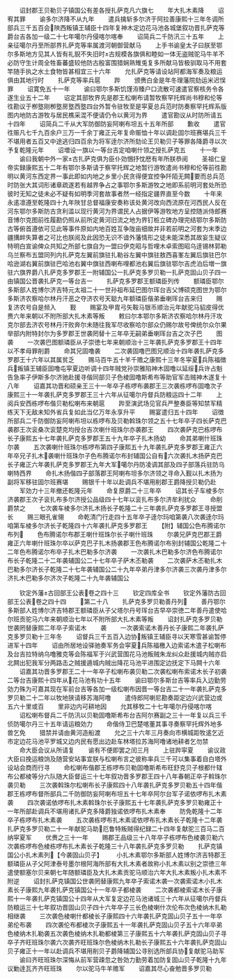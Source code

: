 <!-- { "loadSidebar": true } -->
　　诏封郡王贝勒贝子镇国公有差各授扎萨克凡六旗七
　　年大扎木素降
　　诏宥其罪
　　谕多尔济降不从九年
　　遣兵擒斩多尔济于阿拉善康熙十三年冬调所部兵三千五百会陜西叛镇王辅臣十四年复神木定边花马池各城堡叙功晋扎萨克等爵台吉各加一级二十七年噶尔丹侵喀尔喀奉
　　诏简兵二千防汛三十五年
　　上亲征噶尔丹至所部界扎萨克等率属渡河朝御营献马
　　上手书谕皇太子曰朕至鄂尔多斯地方见其人皆有礼貎不失旧时古规模各旗俱和睦如一体无盗贼驼马牛羊不必防守生计周全牲畜蕃盛较他防古殷富围猎娴熟雉兎复多所献马皆极驯取马不用套竿随手执之水土食物皆甚相宜三十六年
　　允扎萨克等请设站阿都海军奏及粮运俱由其地行时
　　扎萨克等率兵扈
　　跸
　　颁赉白金是年冬理藩院劾运米迟悮罪
　　诏寛免五十一年
　　谕曰鄂尔多斯饥馑洊臻户口流散可速遣官察核务令各遂生业五十二年
　　诏定其部牧界先是郡王松喇布请暂牧察罕托辉尚书穆和伦等徃勘议于栁墪刚栁墪房墪西墪四台外暂令驻牧至是寜夏总兵范时防奏察罕托辉系版图内地防古游牧与居民樵采混不便请仍令以黄河为界
　　遣官勘议从时防所请五十四年
　　诏简兵二千从大军防御防妄阿喇布坦五十五年所部
　　歉收
　　遣官徃赈凡七千九百余户三万一千余丁雍正元年复命赈恤十年以调赴固尔班赛堪兵三千不堪用者五百又中途逃归四百余为将军逹尔济所劾论王贝勒贝子等罪各降爵寻以次予复乾隆元年
　　诏増设一旗以一等台吉定咱喇什领之授扎萨克五
　　十一年
　　谕曰我朝中外一家古扎萨克俱为臣仆効悃抒忱厯有年所朕恭阅
　　圣祖仁皇帝实録康熙五十二年有鄂尔多斯请于察罕托辉之地暂行游牧遣尚书穆和伦等前徃勘明以黄河东西定界一事此即如内地之乡里小民贪得便宜控争阡陌无闗要而总兵范时防张大其词形诸章疏遂若有越界争占之事鄂尔多斯游牧之地即系前明河套处所恐彼时无知之徒未必不疑有如明季河套故事者然一经指定疆界直至今数
　　十年来永逺凛遵至乾隆四十九年陜甘总督福康安奏称该处黄河改向西流原在河西民人反在河东鄂尔多斯防古贪利滥以现行黄河为界谓民人占据伊等游牧地方呈控随派侍郎赛音博尔克图前徃履勘仍照从前所定黄河旧流之地为界钉桩立碑办理完结鄂尔多斯防古等俯首遵依可见此等事件原如内地百姓互争陇亩细故并非若前明之河套为末季边疆搆衅失算者之可比也朕阅及此因恐无识不谙外藩情形之徒未能深悉其故妄生疑议特明白宣谕俾众共知之所部七旗自为一盟曰伊克昭与哲哩木卓索图昭乌逹锡林郭勒乌兰察布五盟同列内扎萨克左翼前旗驻扎勒谷左翼中旗驻敖西喜峯左翼后旗驻巴尔哈逊湖右翼前旗驻巴哈池右翼中旗驻西喇布哩都池右翼后旗驻鄂尔吉虎泊后増一旗驻六旗界爵八扎萨克多罗郡王一附辅国公一扎萨克多罗贝勒一扎萨克固山贝子四一由镇国公晋袭扎萨克一等台吉一
　　扎萨克多罗郡王额璘臣列传
　　额璘臣鄂尔多斯部人姓博尔济吉特元太祖二十一世孙祖布延巴图尔珲台吉父博硕克图世为鄂尔多斯济农察哈尔林丹汗恶之夺济农号天聪九年额璘臣偕弟垂喇珲台吉来归
　　赐复济农号自是频入
　　觐
　　赐宴及甲胄弓矢鞍马银币顺治元年献驼马貂皮得优赉六年来朝以不附所部大扎木素等叛
　　敕曰尔本鄂尔多斯济农察哈尔林丹汗攻克尔部去济农号林丹汗败奔尔未随往我军尽收察哈尔部众仍赐尔故号俾统尔众尔果举部内附特封尔为多罗郡王世袭罔替十三年卒无嗣弟垂喇珲台吉之次子巴
　　图袭
　　一次袭巴图额璘臣从子崇徳七年来朝顺治十三年袭扎萨克多罗郡王十四年以不孝母罪削爵
　　命其兄固噜袭
　　二次袭固噜巴图兄顺治十四年袭扎萨克多罗郡王十六年以其属贫乏
　　赐马百牛五十羊千赡之康熙十三年冬寜夏兵陈福徴兵叛镇王辅臣固噜屯寜夏边听调十四年贼党孙崇雅陷神木固噜以延绥兵许占魁告急率子伊斯多尔济驰赴援寻偕同部贝子色棱固噜斯希布等助官军击贼神木遂复十八年
　　诏嘉其功晋和硕亲王三十一年卒子栋啰布袭郡王三次袭栋啰布固噜次子康熙三十一年袭扎萨克多罗郡王三十六年从征噶尔丹督兵防粮运四十二年
　　上阅兵安西栋啰布偕贝勒松喇布来朝扈
　　跸至演武场见官兵严整奏臣等知禁军精练天下无敌未知外省兵复如此当亿万年永享升平
　　赐宴遣归五十四年
　　诏徴所部兵二千防御防妄阿喇布坦以栋啰布及贝勒斡珠尔领之五十七年卒子四长萨克巴袭郡王次衮桑次衮楚克均授台吉次喇什班珠尔亦袭郡王
　　四次袭萨克巴栋啰布长子康熙五十七年袭扎萨克多罗郡王五十九年卒子扎木扬幼
　　命其弟喇什班珠尔袭
　　五次袭喇什班珠尔栋啰布第四子康熙五十九年袭扎萨克多罗郡王雍正六年卒兄子扎木袭喇什班珠尔子色布腾诺尔布封辅国公自有六次袭扎木扬萨克巴长子雍正六年袭扎萨克多罗郡王九年大军噶尔丹防凌调其部及四子部落兵驻防乌喇特西界
　　命扎木扬偕四子部落郡王阿喇布坦多尔济领之寻命入觐以扎木扬为副将军移驻固尔班赛堪
　　赐银千十年以赴调兵不堪用削郡王爵降授贝勒仍赴
　　军効力十三年撤还乾隆元年
　　命复原爵二十三年卒
　　诏其长子车棱多尔济袭郡王次子衮扎布多尔济授公品级四十七年以衮扎布多尔济牟利扰众
　　命削爵禁之
　　七次袭车棱多尔济扎木扬长子乾隆二十三年袭扎萨克多罗郡王寻授盟长
　　赐三眼孔雀翎
　　命乾清门行走四十五年卒子逹尔玛咱第袭八次袭逹尔玛咱第车棱多尔济长子乾隆四十六年袭扎萨克多罗郡王
　　【附】辅国公色布腾诺尔布列
　　色布腾诺尔布郡王喇什班珠尔长子喇什班珠
　　尔袭兄萨克巴郡王爵雍正六年喇什班珠尔卒以萨克巴子扎木扬袭郡王色布腾诺尔布别封辅国公乾隆二十二年色布腾诺尔布卒子扎木巴勒多尔济袭
　　一次袭扎木巴勒多尔济色布腾诺尔布长子乾隆二十二年袭辅国公二十七年卒子萨木丕勒袭
　　二次袭萨木丕勒扎木巴勒多尔济长子乾隆二十七年袭辅国公二十九年卒弟丹津多尔济袭三次袭丹津多尔济扎木巴勒多尔济次子乾隆二十九年袭辅国公




　　钦定外藩古回部王公表卷之四十三
　　钦定四库全书
　　钦定外藩防古回部王公表卷之四十四
　　第二十八
　　扎萨克多罗贝勒善丹列
　　善丹鄂尔多斯部人姓博尔济吉特郡王额璘臣从子父塔尔丹号珲台吉早卒崇徳二年善丹遣使哈尔班贡驼马六年来朝顺治七年以不附所部大扎木素等叛
　　诏封扎萨克多罗贝勒世袭罔替康熙二年卒子索诺木
　　袭
　　一次袭索诺木善丹长子康熙二年袭扎萨克多罗贝勒十三年冬
　　诏督兵三千五百入边协叛镇王辅臣寻以天寒雪甚谕暂停进军十四年
　　诏由所居地设驿驰奏军务会寜夏兵陈福檄入边索诺木遣子松喇布及台吉拉特纳乌噜雅克等会陈福军于兴武营围花马池叛贼朱龙纠众赴援城内贼亦启北闗出犯我军分两路击之贼援遁城内贼出降花马池平进围定边抚定下马闗十六年
　　诏嘉其功晋多罗郡王二十一年卒子松喇布袭贝勒二次袭松喇布索诺木长子初袭二等台吉康熙十四年从花马池有功十五年
　　谕曰鄂尔多斯台吉等率兵入边勤劳効力殊为可嘉其现在军前台吉等各加一级松喇布因晋一等台吉二十一年袭扎萨克多罗贝勒二十二年以牧地狭请移苏海阿噜
　　遣侍郎阿喇尼勘奏距定边兴武营边或五六十里或百
　　里非边内可耕地因
　　允其移牧二十七年噶尔丹侵喀尔喀
　　诏松喇布督兵二千防汛以贝勒固噜斯希布台吉阿尔赛副之三十一年复以兵三千侦防噶尔丹三十五年请运粮効力
　　命偕侍卫巴楚喀董其事寻奏察罕托辉外地多兽乞免
　　猎禁并请由黄河造船渡
　　允之三十六年三月奏向市横城距牧逺乞近市定边花马池平罗城又边内民有愿出边赴车林塔拉苏海阿噜诸地耕者乞勿禁
　　命大臣会议从所请复
　　谕有不便即罢之闰三月
　　上驻跸寜夏
　　谕议政大臣曰挽运粮饷及随营安站事宜朕与松喇布言之彼称率兵三千可以集事着自白塔外设站会商而行寻
　　命松喇布偕郡王栋啰布贝勒固噜斯希布旺舒克贝子根都什辖布公都棱等分六队随大臣督运三十七年叙功晋多罗郡王四十八年春朝正卒子斡珠尔袭贝勒
　　三次袭斡珠尔松喇布长子康熙四十八年袭扎萨克多罗贝勒五十四年偕郡王栋啰布督所部兵二千防御防妄阿喇布坦五十七年卒阿尔台军子诺依啰布扎木素袭
　　四次袭诺依啰布扎木素斡珠尔长子康熙五十七年袭扎萨克多罗贝勒雍正十一年所部赴调兵不堪用诸扎萨克多降爵独诺依啰布扎木素奉
　　防免乾隆十二年卒子栋啰布扎木素袭
　　五次袭栋啰布扎木素诺依啰布扎木素长子乾隆十二年袭扎萨克多罗贝勒二十一年献驼马助厄鲁特叛贼得纪録二十四年复献驼三百马二百纳寜夏军
　　优赉之三十一年
　　赐郡王品级三十八年卒子栋啰布色棱袭贝勒六次袭栋啰布色棱栋啰布扎木素长子乾隆三十八年袭扎萨克多罗贝勒
　　扎萨克镇国公小扎木素列【今袭固山贝子】
　　小扎木素鄂尔多斯部人姓博尔济吉特郡王额璘臣从子父阿津泰号墨尔根阿海所部有大扎木素者故称小扎木素以别之崇徳三年遣使额塞尔贝来朝七年随额璘臣及大扎木素贡驼马顺治六年大扎木素叛小扎木素不附逆
　　诏封扎萨克镇国公世袭罔替康熙九年卒子索诺木袭一次袭索诺木小扎木素长子康熙九年袭扎萨克镇国公十一年卒子都棱袭
　　二次袭都棱索诺木长子康熙十一年袭扎萨克镇国公十四年从大军复定边花马池诸城三十六年从征噶尔丹督兵防粮运三十七年叙功晋固山贝子四十六年卒子三长色棱喇什次伦布次色棱纳木扎勒相继袭
　　三次袭色棱喇什都棱长子康熙四十六年袭扎萨克固山贝子五十一年卒弟伦布袭
　　四次袭伦布都棱次子康熙五十一年袭扎萨克固山贝子五十六年卒弟色棱纳木扎勒袭五次袭色棱纳木扎勒都棱第三子康熙五十六年袭扎萨克固山贝子寻卒子齐旺班珠尔袭六次袭齐旺班珠尔色棱纳木扎勒长子康熙五十六年袭扎萨克固山贝子雍正十一年以赴调兵不堪用削贝子爵降辅国公寻别选所部兵协复献驼马助军
　　谕曰齐旺班珠尔深悔从前军营疎忽之咎効力勤劳着加防复固山贝子乾隆十九年议勦逹瓦齐齐旺班珠
　　尔以驼马牛羊赡军
　　诏嘉其尽心奋勉晋多罗贝勒
